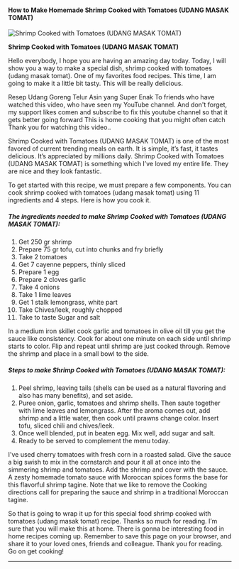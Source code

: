             

#### How to Make Homemade Shrimp Cooked with Tomatoes (UDANG MASAK TOMAT)

![Shrimp Cooked with Tomatoes (UDANG MASAK TOMAT)](https://img-global.cpcdn.com/recipes/2535964_29e4ba3753e98cc5/751x532cq70/shrimp-cooked-with-tomatoes-udang-masak-tomat-recipe-main-photo.jpg)

**Shrimp Cooked with Tomatoes (UDANG MASAK TOMAT)**

Hello everybody, I hope you are having an amazing day today. Today, I will show you a way to make a special dish, shrimp cooked with tomatoes (udang masak tomat). One of my favorites food recipes. This time, I am going to make it a little bit tasty. This will be really delicious.

Resep Udang Goreng Telur Asin yang Super Enak To friends who have watched this video, who have seen my YouTube channel. And don't forget, my support likes comen and subscribe to fix this youtube channel so that it gets better going forward This is home cooking that you might often catch Thank you for watching this video..

Shrimp Cooked with Tomatoes (UDANG MASAK TOMAT) is one of the most favored of current trending meals on earth. It is simple, it’s fast, it tastes delicious. It’s appreciated by millions daily. Shrimp Cooked with Tomatoes (UDANG MASAK TOMAT) is something which I’ve loved my entire life. They are nice and they look fantastic.

To get started with this recipe, we must prepare a few components. You can cook shrimp cooked with tomatoes (udang masak tomat) using 11 ingredients and 4 steps. Here is how you cook it.

##### The ingredients needed to make Shrimp Cooked with Tomatoes (UDANG MASAK TOMAT):

1.  Get 250 gr shrimp
2.  Prepare 75 gr tofu, cut into chunks and fry briefly
3.  Take 2 tomatoes
4.  Get 7 cayenne peppers, thinly sliced
5.  Prepare 1 egg
6.  Prepare 2 cloves garlic
7.  Take 4 onions
8.  Take 1 lime leaves
9.  Get 1 stalk lemongrass, white part
10.  Take Chives/leek, roughly chopped
11.  Take to taste Sugar and salt

In a medium iron skillet cook garlic and tomatoes in olive oil till you get the sauce like consistency. Cook for about one minute on each side until shrimp starts to color. Flip and repeat until shrimp are just cooked through. Remove the shrimp and place in a small bowl to the side.

##### Steps to make Shrimp Cooked with Tomatoes (UDANG MASAK TOMAT):

1.  Peel shrimp, leaving tails (shells can be used as a natural flavoring and also has many benefits), and set aside.
2.  Puree onion, garlic, tomatoes and shrimp shells. Then saute together with lime leaves and lemongrass. After the aroma comes out, add shrimp and a little water, then cook until prawns change color. Insert tofu, sliced ​​chili and chives/leek.
3.  Once well blended, put in beaten egg. Mix well, add sugar and salt.
4.  Ready to be served to complement the menu today.

I've used cherry tomatoes with fresh corn in a roasted salad. Give the sauce a big swish to mix in the cornstarch and pour it all at once into the simmering shrimp and tomatoes. Add the shrimp and cover with the sauce. A zesty homemade tomato sauce with Moroccan spices forms the base for this flavorful shrimp tagine. Note that we like to remove the Cooking directions call for preparing the sauce and shrimp in a traditional Moroccan tagine.

So that is going to wrap it up for this special food shrimp cooked with tomatoes (udang masak tomat) recipe. Thanks so much for reading. I’m sure that you will make this at home. There is gonna be interesting food in home recipes coming up. Remember to save this page on your browser, and share it to your loved ones, friends and colleague. Thank you for reading. Go on get cooking!

* * *